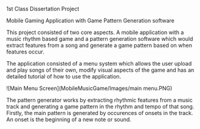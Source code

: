 1st Class Dissertation Project

Mobile Gaming Application with Game Pattern Generation software

This project consisted of two core aspects. A mobile application with a music rhythm based game and a pattern generation software which would extract features from a song and generate a game pattern based on when features occur.

The application consisted of a menu system which allows the user upload and play songs of their own, modify visual aspects of the game and has an detailed tutorial of how to use the application.

![Main Menu Screen](MobileMusicGame/Images/main menu.PNG)

The pattern generator works by extracting rhythmic features from a music track and generating a game pattern in the rhythm and tempo of that song. Firstly, the main pattern is generated by occurences of onsets in the track. An onset is the beginning of a new note or sound.
